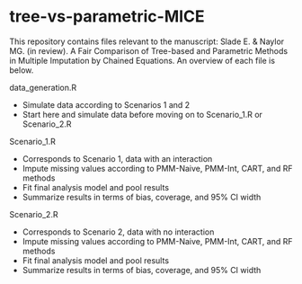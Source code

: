 # tree-vs-parametric-MICE
This repository contains files relevant to the manuscript: Slade E. & Naylor MG. (in review). A Fair Comparison of Tree-based and Parametric Methods in Multiple Imputation by Chained Equations. An overview of each file is below.


data_generation.R
 - Simulate data according to Scenarios 1 and 2
 - Start here and simulate data before moving on to Scenario_1.R or Scenario_2.R
 
Scenario_1.R
 - Corresponds to Scenario 1, data with an interaction
 - Impute missing values according to PMM-Naive, PMM-Int, CART, and RF methods
 - Fit final analysis model and pool results
 - Summarize results in terms of bias, coverage, and 95% CI width

Scenario_2.R
 - Corresponds to Scenario 2, data with no interaction
 - Impute missing values according to PMM-Naive, PMM-Int, CART, and RF methods
 - Fit final analysis model and pool results
 - Summarize results in terms of bias, coverage, and 95% CI width
